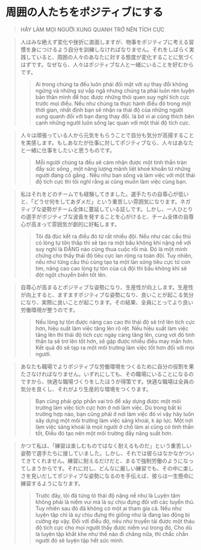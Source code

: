 # 周囲の人たちをポジティブにする 
>HÃY LÀM MỌI NGƯỜI XUNG QUANH TRỞ NÊN TÍCH CỰC



>人はみな絶えず変化や挫折に直面しますが、物事をポジティブに考える習慣を身につけるよう自分を訓練しなければなりません。それをしばらく実践していると、周囲の人々のあなたに対する態度が変化することに気づくはずです。なぜなら、人々はポジティブな人と一緒にいることを好むからです。
>>Ai trong chúng ta đều luôn phải đối mặt với sự thay đổi không ngừng và những sự vấp ngã nhưng chúng ta phải luôn rèn luyện bản thân mình để học được những thói quen suy nghĩ tích cực trước mọi điều.
Nếu như chúng ta thực hành điều đó trong một thời gian, nhất định bạn sẽ nhận ra thái độ của những người xung quanh đối với bạn đang thay đổi.
là bờ vì ai cũng thích bên cạnh những người luôn sống lạc quan với một thái độ tích cực.

>人々は頑張っている人から元気をもらうことで自分も気分が高揚することを実感します。もしあなたが仕事に対してポジティブなら、人々はあなたと一緒に仕事をしたいと思うものです。
>>Mỗi người chúng ta đều sẽ cảm nhận được một tinh thần tràn đầy sức sống , một năng lượng mãnh liệt khoẻ khoắn từ những người đang cố gắng .
Nếu như bạn sống và làm việc với một thái độ tích cực thì tôi nghĩ rằng ai cũng muốn làm việc cùng bạn.

>私はそれをどのチームでも経験してきました。選手たちの自尊心が低いと、「どうせ何をしてあダメだ」という重苦しい雰囲気になります。ネガティブな姿勢がチーム全体に蔓延している証しです。しかし、一人ひとりの選手がボジティブな波長を発することを心がけると、チーム全体の自尊心が高まって雰囲気が劇的に好転します。
>>Tôi đã đúc kết ra điều đó từ rất nhiều đội.
Nếu như các cầu thủ có lòng tự tôn thấp thì sẽ tạo ra một bầu không khí nặng nề với suy nghĩ là ĐẰNG nào cũng thua cuộc rồi mà.
Đó là một minh chứng cho thấy thái độ tiêu cực lan rộng ra toàn đội.
Tuy nhiên, nếu như từng cầu thủ cùng tạo ta một làn sóng tiêu cực từ con tim, nâng cao cao lòng tự tôn của cả đội thì bầu không khí sẽ đột ngột chuyển biến tốt lên.

>自尊心が高まるとポジティブな姿勢になり、生産性が向上します。生産性が向上すると、ますますポジティブな姿勢になり、良いことが起こる気分になり、実際に良いことが起こります。その結果、全員にとってより良い労働環境が整うのです。
>>Nếu lòng tự tôn được nâng cao cao thì thái độ sẽ trở lên tích cực hơn, hiệu suất làm việc tăng lên rõ rệt.
Nếu hiệu suất làm việc tăng lên thì thái độ tích cực ngày càng tăng lên, cùng vơi đó tinh thần ta sẽ trơ lên tốt hơn, sẽ gặp được nhiều điều may mắn hơn. Kết quả đó sẽ tạp ra một môi trường làm việc tốt hơn đối với mọi người.

>あなたも職場でよりポジティブな労働環境をつくるために自分の役割を果たさなければなりません。いずれにしても、その職場にいることになるのですから、快適な職場づくりをしたほうが得策です。快適な職場は全員の気分を良くし、それがより生産的な環境をつくります。
>>Bạn cũng phải góp phần vai trò để xây dựng được một môi trường làm việc tích cực hơn ở nơi làm việc.
Dù trong bất kì trường hợp nào, bạn cũng phải ở nơi làm việc đó vì vậy hãy luôn xây dựng một môi trường làm việc sảng khoái, k áp lực.
Một nơi làm việc sảng khoái là mọii người ở chỗ làm ai cũng có tinh thần tốt, Điều đó tạo nên một môi trường đầy năng suất hơn.

>かつて私は、「練習は楽しむものではなく耐えるものだ」という重苦しい姿勢で選手たちに接していました。しかし、それでは彼らはなかなかついてきてくれません。練習に耐えるだけだと、まるで強制労働のようになってしまうからです。それに対し、どんなに厳しい練習でも、その中に楽しさを見いだしてポジティブな姿勢になるのを手伝えば、彼らは一生懸命に練習するようになります。
>>Trước đây, tôi đã từng tỏ thái độ nặng nề như là Luyện tâm không phải là niềm vui mà là sự chịu đựng đối với các tuyển thủ.
Tuy nhiên sau đó đã không có một ai tham gia cả.
Nếu như luyện tập chỉ là sự chịu đựng thì giống như là đang lao động bị cưỡng ép vậy.
Đối với điều đó, nếu như truyền tải được một tháu độ tích cực cho mọi người thấy được niềm vui trong đó, Cho dù là luyên tập khắt khe như thế nào đi chăng nữa,
thì chắc chắn người đó sẽ luyện tập hết sức mình.